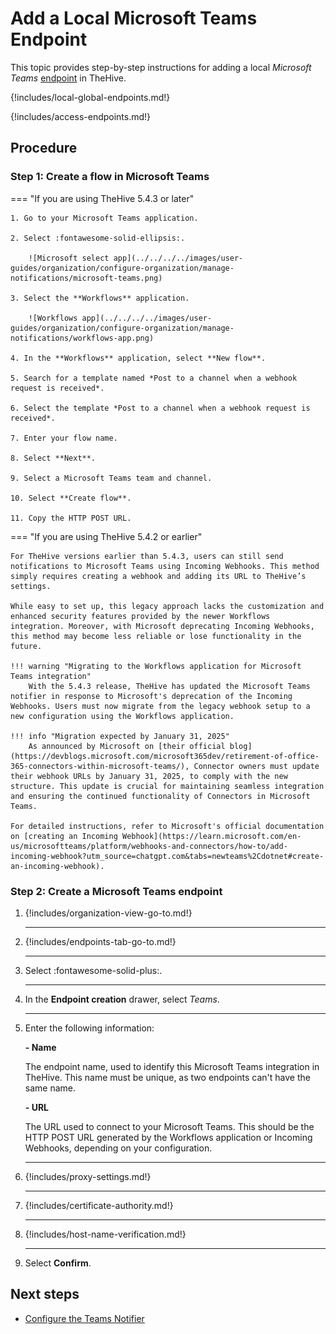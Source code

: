 # Add a Local Microsoft Teams Endpoint

This topic provides step-by-step instructions for adding a local *Microsoft Teams* [endpoint](../manage-endpoints/about-endpoints.md) in TheHive.

{!includes/local-global-endpoints.md!}

{!includes/access-endpoints.md!}

<h2>Procedure</h2>

### Step 1: Create a flow in Microsoft Teams

=== "If you are using TheHive 5.4.3 or later"

    1. Go to your Microsoft Teams application.

    2. Select :fontawesome-solid-ellipsis:.

        ![Microsoft select app](../../../../images/user-guides/organization/configure-organization/manage-notifications/microsoft-teams.png)

    3. Select the **Workflows** application.

        ![Workflows app](../../../../images/user-guides/organization/configure-organization/manage-notifications/workflows-app.png)

    4. In the **Workflows** application, select **New flow**.

    5. Search for a template named *Post to a channel when a webhook request is received*.

    6. Select the template *Post to a channel when a webhook request is received*.

    7. Enter your flow name.

    8. Select **Next**.

    9. Select a Microsoft Teams team and channel.

    10. Select **Create flow**.

    11. Copy the HTTP POST URL.

=== "If you are using TheHive 5.4.2 or earlier"

    For TheHive versions earlier than 5.4.3, users can still send notifications to Microsoft Teams using Incoming Webhooks. This method simply requires creating a webhook and adding its URL to TheHive’s settings.

    While easy to set up, this legacy approach lacks the customization and enhanced security features provided by the newer Workflows integration. Moreover, with Microsoft deprecating Incoming Webhooks, this method may become less reliable or lose functionality in the future.

    !!! warning "Migrating to the Workflows application for Microsoft Teams integration"
        With the 5.4.3 release, TheHive has updated the Microsoft Teams notifier in response to Microsoft's deprecation of the Incoming Webhooks. Users must now migrate from the legacy webhook setup to a new configuration using the Workflows application.

    !!! info "Migration expected by January 31, 2025"
        As announced by Microsoft on [their official blog](https://devblogs.microsoft.com/microsoft365dev/retirement-of-office-365-connectors-within-microsoft-teams/), Connector owners must update their webhook URLs by January 31, 2025, to comply with the new structure. This update is crucial for maintaining seamless integration and ensuring the continued functionality of Connectors in Microsoft Teams.

    For detailed instructions, refer to Microsoft's official documentation on [creating an Incoming Webhook](https://learn.microsoft.com/en-us/microsoftteams/platform/webhooks-and-connectors/how-to/add-incoming-webhook?utm_source=chatgpt.com&tabs=newteams%2Cdotnet#create-an-incoming-webhook).

### Step 2: Create a Microsoft Teams endpoint

1. {!includes/organization-view-go-to.md!}

    ---

2. {!includes/endpoints-tab-go-to.md!}

    ---

3. Select :fontawesome-solid-plus:.

    ---

4. In the **Endpoint creation** drawer, select *Teams*.

    ---

5. Enter the following information:

    **- Name**

    The endpoint name, used to identify this Microsoft Teams integration in TheHive. This name must be unique, as two endpoints can't have the same name.

    **- URL**

    The URL used to connect to your Microsoft Teams. This should be the HTTP POST URL generated by the Workflows application or Incoming Webhooks, depending on your configuration.

    ---

6. {!includes/proxy-settings.md!}

    ---

7. {!includes/certificate-authority.md!}

    ---

8. {!includes/host-name-verification.md!}

    ---

9. Select **Confirm**.

<h2>Next steps</h2>

* [Configure the Teams Notifier](../manage-notifications/notifiers/teams.md)
